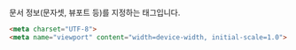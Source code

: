 # <meta>

문서 정보(문자셋, 뷰포트 등)를 지정하는 태그입니다.

```html
<meta charset="UTF-8">
<meta name="viewport" content="width=device-width, initial-scale=1.0">
```
